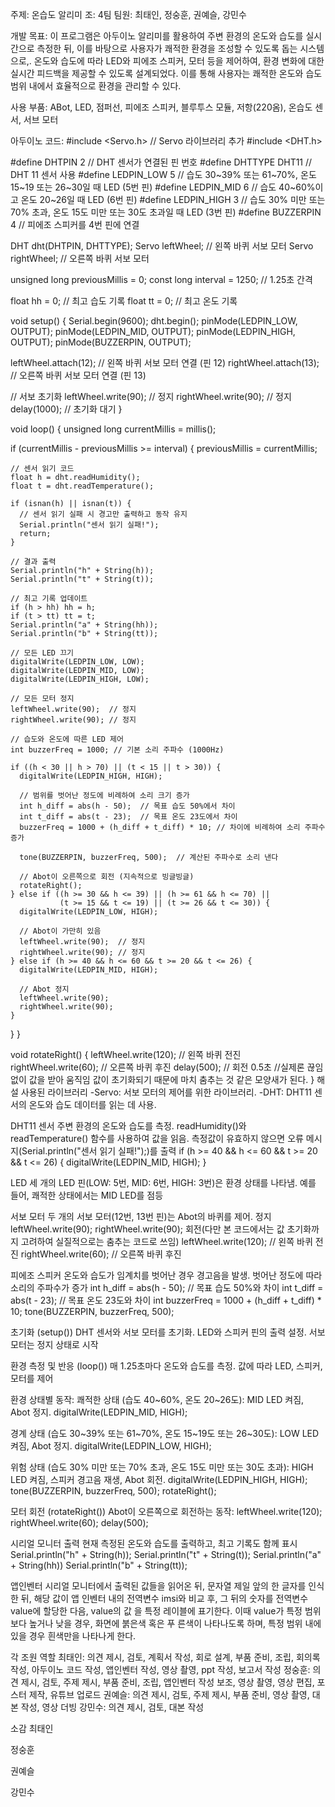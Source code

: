 주제: 온습도 알리미
조: 4팀
팀원: 최태인, 정숭훈, 권예슬, 강민수

개발 목표: 이 프로그램은 아두이노 알리미를 활용하여 주변 환경의 온도와 습도를 실시간으로 측정한 뒤, 이를 바탕으로 사용자가 쾌적한 환경을 조성할 수 있도록 돕는 시스템으로,. 온도와 습도에 따라 LED와 피에조 스피커, 모터 등을 제어하여, 환경 변화에 대한 실시간 피드백을 제공할 수 있도록 설계되었다. 이를 통해 사용자는 쾌적한 온도와 습도 범위 내에서 효율적으로 환경을 관리할 수 있다.

사용 부품: ABot, LED, 점퍼선, 피에조 스피커, 블루투스 모듈, 저항(220옴), 온습도 센서, 서브 모터

아두이노 코드:
#include <Servo.h> // Servo 라이브러리 추가
#include <DHT.h>

#define DHTPIN 2     // DHT 센서가 연결된 핀 번호
#define DHTTYPE DHT11   // DHT 11 센서 사용
#define LEDPIN_LOW 5    // 습도 30~39% 또는 61~70%, 온도 15~19 또는 26~30일 때 LED (5번 핀)
#define LEDPIN_MID 6    // 습도 40~60%이고 온도 20~26일 때 LED (6번 핀)
#define LEDPIN_HIGH 3   // 습도 30% 미만 또는 70% 초과, 온도 15도 미만 또는 30도 초과일 때 LED (3번 핀)
#define BUZZERPIN 4     // 피에조 스피커를 4번 핀에 연결

DHT dht(DHTPIN, DHTTYPE);
Servo leftWheel;  // 왼쪽 바퀴 서보 모터
Servo rightWheel; // 오른쪽 바퀴 서보 모터

unsigned long previousMillis = 0;
const long interval = 1250; // 1.25초 간격

float hh = 0; // 최고 습도 기록
float tt = 0; // 최고 온도 기록

void setup() {
  Serial.begin(9600);
  dht.begin();
  pinMode(LEDPIN_LOW, OUTPUT);
  pinMode(LEDPIN_MID, OUTPUT);
  pinMode(LEDPIN_HIGH, OUTPUT);
  pinMode(BUZZERPIN, OUTPUT);

  leftWheel.attach(12);  // 왼쪽 바퀴 서보 모터 연결 (핀 12)
  rightWheel.attach(13); // 오른쪽 바퀴 서보 모터 연결 (핀 13)

  // 서보 초기화
  leftWheel.write(90);  // 정지
  rightWheel.write(90); // 정지
  delay(1000);          // 초기화 대기
}

void loop() {
  unsigned long currentMillis = millis();

  if (currentMillis - previousMillis >= interval) {
    previousMillis = currentMillis;

    // 센서 읽기 코드
    float h = dht.readHumidity();
    float t = dht.readTemperature();

    if (isnan(h) || isnan(t)) {
      // 센서 읽기 실패 시 경고만 출력하고 동작 유지
      Serial.println("센서 읽기 실패!");
      return;
    }

    // 결과 출력
    Serial.println("h" + String(h));
    Serial.println("t" + String(t));

    // 최고 기록 업데이트
    if (h > hh) hh = h;
    if (t > tt) tt = t;
    Serial.println("a" + String(hh));
    Serial.println("b" + String(tt));

    // 모든 LED 끄기
    digitalWrite(LEDPIN_LOW, LOW);
    digitalWrite(LEDPIN_MID, LOW);
    digitalWrite(LEDPIN_HIGH, LOW);

    // 모든 모터 정지
    leftWheel.write(90);  // 정지
    rightWheel.write(90); // 정지

    // 습도와 온도에 따른 LED 제어
    int buzzerFreq = 1000; // 기본 소리 주파수 (1000Hz)

    if ((h < 30 || h > 70) || (t < 15 || t > 30)) {
      digitalWrite(LEDPIN_HIGH, HIGH);

      // 범위를 벗어난 정도에 비례하여 소리 크기 증가
      int h_diff = abs(h - 50);  // 목표 습도 50%에서 차이
      int t_diff = abs(t - 23);  // 목표 온도 23도에서 차이
      buzzerFreq = 1000 + (h_diff + t_diff) * 10; // 차이에 비례하여 소리 주파수 증가

      tone(BUZZERPIN, buzzerFreq, 500);  // 계산된 주파수로 소리 낸다

      // Abot이 오른쪽으로 회전 (지속적으로 빙글빙글)
      rotateRight();
    } else if ((h >= 30 && h <= 39) || (h >= 61 && h <= 70) || 
               (t >= 15 && t <= 19) || (t >= 26 && t <= 30)) {
      digitalWrite(LEDPIN_LOW, HIGH);

      // Abot이 가만히 있음
      leftWheel.write(90);  // 정지
      rightWheel.write(90); // 정지
    } else if (h >= 40 && h <= 60 && t >= 20 && t <= 26) {
      digitalWrite(LEDPIN_MID, HIGH);

      // Abot 정지
      leftWheel.write(90);
      rightWheel.write(90);
    }
  }
}

void rotateRight() {
  leftWheel.write(120);  // 왼쪽 바퀴 전진
  rightWheel.write(60);  // 오른쪽 바퀴 후진
  delay(500);            // 회전 0.5초
  //실제론 끊임없이 값을 받아 움직임 값이 초기화되기 때문에 마치 춤추는 것 같은 모양새가 된다.
}
해설
사용된 라이브러리
-Servo: 서보 모터의 제어를 위한 라이브러리.
-DHT: DHT11 센서의 온도와 습도 데이터를 읽는 데 사용.

DHT11 센서
주변 환경의 온도와 습도를 측정.
readHumidity()와 readTemperature() 함수를 사용하여 값을 읽음.
측정값이 유효하지 않으면 오류 메시지(Serial.println("센서 읽기 실패!");)를 출력
if (h >= 40 && h <= 60 && t >= 20 && t <= 26) {
    digitalWrite(LEDPIN_MID, HIGH);
}

LED
세 개의 LED 핀(LOW: 5번, MID: 6번, HIGH: 3번)은 환경 상태를 나타냄.
예를 들어, 쾌적한 상태에서는 MID LED를 점등

서보 모터
두 개의 서보 모터(12번, 13번 핀)는 Abot의 바퀴를 제어.
정지
leftWheel.write(90);
rightWheel.write(90);
회전(다만 본 코드에서는 값 초기화까지 고려하여 실질적으로는 춤추는 코드로 쓰임)
leftWheel.write(120); // 왼쪽 바퀴 전진
rightWheel.write(60);  // 오른쪽 바퀴 후진

피에조 스피커
온도와 습도가 임계치를 벗어난 경우 경고음을 발생.
벗어난 정도에 따라 소리의 주파수가 증가
int h_diff = abs(h - 50);  // 목표 습도 50%와 차이
int t_diff = abs(t - 23);  // 목표 온도 23도와 차이
int buzzerFreq = 1000 + (h_diff + t_diff) * 10;
tone(BUZZERPIN, buzzerFreq, 500);

초기화 (setup())
DHT 센서와 서보 모터를 초기화.
LED와 스피커 핀의 출력 설정.
서보 모터는 정지 상태로 시작

환경 측정 및 반응 (loop())
매 1.25초마다 온도와 습도를 측정.
값에 따라 LED, 스피커, 모터를 제어

환경 상태별 동작:
쾌적한 상태 (습도 40~60%, 온도 20~26도):
MID LED 켜짐, Abot 정지.
digitalWrite(LEDPIN_MID, HIGH);

경계 상태 (습도 30~39% 또는 61~70%, 온도 15~19도 또는 26~30도):
LOW LED 켜짐, Abot 정지.
digitalWrite(LEDPIN_LOW, HIGH);

위험 상태 (습도 30% 미만 또는 70% 초과, 온도 15도 미만 또는 30도 초과):
HIGH LED 켜짐, 스피커 경고음 재생, Abot 회전.
digitalWrite(LEDPIN_HIGH, HIGH);
tone(BUZZERPIN, buzzerFreq, 500);
rotateRight();

모터 회전 (rotateRight())
Abot이 오른쪽으로 회전하는 동작:
leftWheel.write(120);
rightWheel.write(60);
delay(500);

시리얼 모니터 출력
현재 측정된 온도와 습도를 출력하고, 최고 기록도 함께 표시
Serial.println("h" + String(h));
Serial.println("t" + String(t));
Serial.println("a" + String(hh))
Serial.println("b" + String(tt));

앱인벤터
시리얼 모니터에서 출력된 값들을 읽어온 뒤, 문자열 제일 앞의 한 글자를 인식한 뒤, 해당 값이 앱
인벤터 내의 전역변수 imsi와 비교 후, 그 뒤의 숫자를 전역변수 value에 할당한 다음, value의 값
을 특정 레이블에 표기한다. 이때 value가 특정 범위보다 높거나 낮을 경우, 화면에 붉은색 혹은 푸
른색이 나타나도록 하며, 특정 범위 내에 있을 경우 흰색만을 나타나게 한다. 

각 조원 역할
최태인: 의견 제시, 검토, 계획서 작성, 회로 설계, 부품 준비, 조립, 회의록 작성, 아두이노 코드 작성, 앱인벤터 작성, 영상 촬영, ppt 작성, 보고서 작성
정숭훈: 의견 제시, 검토, 주제 제시, 부품 준비, 조립, 앱인벤터 작성 보조, 영상 촬영, 영상 편집, 포스터 제작, 유튜브 업로드
권예슬: 의견 제시, 검토, 주제 제시, 부품 준비, 영상 촬영, 대본 작성, 영상 더빙
강민수: 의견 제시, 검토, 대본 작성

소감
최태인

정숭훈

권예슬

강민수


